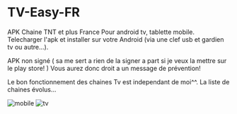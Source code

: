 # TV-Easy-FR
APK Chaine TNT et plus France Pour android tv, tablette mobile.
Telecharger l'apk et installer sur votre Android (via une clef usb et gardien tv ou autre...).

APK non signé ( sa me sert a rien de la signer a part si je veux la mettre sur le play store! )
Vous aurez donc droit a un message de prévention!


Le bon fonctionnement des chaines Tv est independant de moi^^.
La liste de chaines évolus...

![mobile](https://github.com/lafouine022/TV-Easy-FR/assets/119431960/63c71a80-9ccf-4308-9e8e-fabd6c7b003c)
![tv](https://github.com/lafouine022/TV-Easy-FR/assets/119431960/6cc3b63d-dfb3-48d0-8338-7449720f3b0f)

